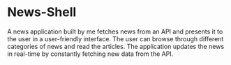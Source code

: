 # News-Shell
A news application built by me fetches news from an API and presents it to the user in a user-friendly interface.
The user can browse through different categories of news and read the articles.
The application updates the news in real-time by constantly fetching new data from the API.
